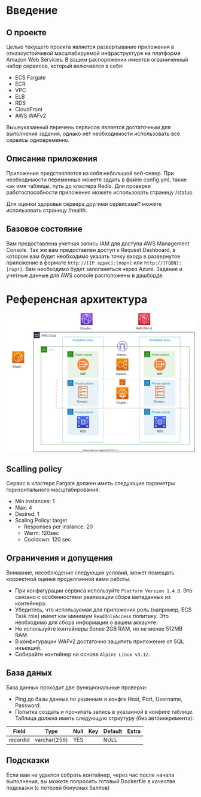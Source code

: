 # Введение
## О проекте
Целью текущего проекта является развертывание приложения в отказоустойчивой масштабируемой инфраструктуре на платформе Amazon Web Services. В вашем распоряжении имеется ограниченный набор сервисов, который включается в себя: 

* ECS Fargate
* ECR
* VPC
* ELB 
* RDS
* CloudFront
* AWS WAFv2

Вышеуказанный перечень сервисов является достаточным для выполнения задания, однако нет необходимости использовать все сервисы одновременно. 

## Описание приложения

Приложение представляется из себя небольшой веб-север. При необходимости переменные можете задать в файле config.yml, такие как имя таблицы, путь до кластера Redis. Для проверки работоспособности приложения можете использовать страницу /status.

Для оценки здоровья сервера другими сервисами? можете использовать страницу /health.
## Базовое состояние 

Вам предоставлена учетная запись IAM для доступа AWS Management Console. Так же вам предоставлен доступ к Request Dashboard, в котором вам будет необходимо указать точку входа в развернутое приложение в формате `http://[IP адрес]:[порт]` или `http://[FQDN]:[порт]`. Вам необходимо будет залогиниться через Azure. Задание и учетные данные для AWS console расположены в дашборде.  

# Референсная архитектура
![Diagram](./aws-web-53-v2.svg)

## Scalling policy
Сервис в кластере Fargate должен иметь следующие параметры горизонтального масштабирования: 

* Min instances: 1 
* Max: 4 
* Desired: 1 
* Scaling Policy: target  
  * Responses per instance: 20 
  * Warm: 120sec 
  * Cooldown: 120 sec 
 
## Ограничения и допущения
Внимание, несоблюдение следующих условий, может помещать корректной оценке проделланной вами работы.
* При конфигурации сервиса используйте `Platform Version 1.4.0`. Это связано с особенностями реализации сбора метаданных из контейнера.
* Убедитесь, что используемая для приложения роль (например, ECS Task role) имеет как минимум `ReadOnlyAccess` политику. Это необходимо для сбора информации о вашем аккаунте. 
* Не используйте контейнеры более 2GB RAM, но не менее 512MB RAM.
* В конфигурации WAFv2  достаточно защитить приложение от SQL инъекций.
* Собирайте контейнер на основе `Alpine Linux v3.12`.

## База даных
База данных проходит две функциональные проверки:
  * Ping до базы данных по укзанным в конфге Host, Port, Username, Password.
  * Попытка создать и прочитать запись в указанной в конфиге таблице.
  Таблица должна иметь следующую стркутуру (без автоинкремента):
  

  | Field    | Type         | Null | Key | Default | Extra |
  |----------|--------------|------|-----|---------|-------|
  | recordId | varchar(256) | YES  |     | NULL    |       |

## Подсказки
Если вам не удается собрать контейнер, через час после начала выполнения, вы можете попросить готовый Dockerfile в качестве подсказки (с потерей бонусных баллов)

